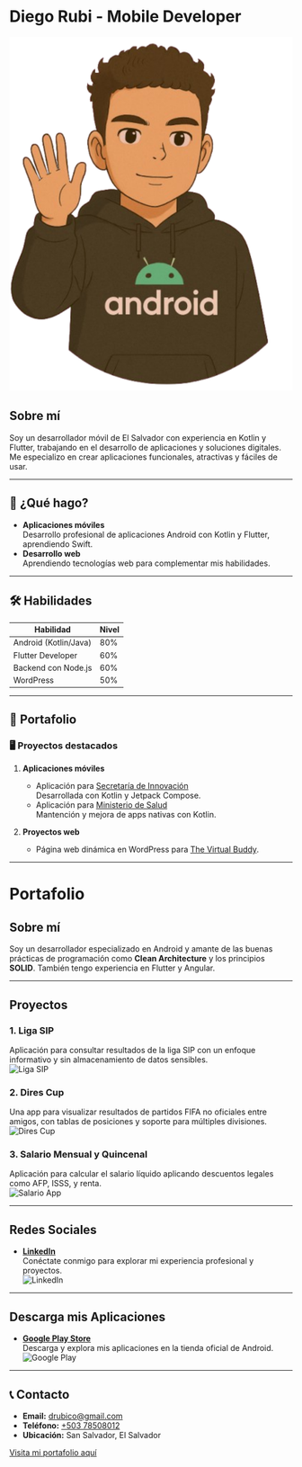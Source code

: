 # Diego Rubi - Mobile Developer

![Avatar](./assets/images/my-avatar.png)

## Sobre mí

Soy un desarrollador móvil de El Salvador con experiencia en Kotlin y Flutter, trabajando en el desarrollo de aplicaciones y soluciones digitales. Me especializo en crear aplicaciones funcionales, atractivas y fáciles de usar.

---

## 💼 ¿Qué hago?

- **Aplicaciones móviles**  
  Desarrollo profesional de aplicaciones Android con Kotlin y Flutter, aprendiendo Swift.
- **Desarrollo web**  
  Aprendiendo tecnologías web para complementar mis habilidades.

---

## 🛠️ Habilidades

| Habilidad               | Nivel |
|-------------------------|-------|
| Android (Kotlin/Java)   | 80%   |
| Flutter Developer       | 60%   |
| Backend con Node.js     | 60%   |
| WordPress               | 50%   |

---

## 📂 Portafolio

### 🖥️ Proyectos destacados

1. **Aplicaciones móviles**  
   - Aplicación para [Secretaría de Innovación](#)  
     Desarrollada con Kotlin y Jetpack Compose.
   - Aplicación para [Ministerio de Salud](#)  
     Mantención y mejora de apps nativas con Kotlin.

2. **Proyectos web**  
   - Página web dinámica en WordPress para [The Virtual Buddy](#).

---
# Portafolio

## Sobre mí  
Soy un desarrollador especializado en Android y amante de las buenas prácticas de programación como **Clean Architecture** y los principios **SOLID**. También tengo experiencia en Flutter y Angular.

---

## Proyectos  
### 1. **Liga SIP**  
Aplicación para consultar resultados de la liga SIP con un enfoque informativo y sin almacenamiento de datos sensibles.  
![Liga SIP](assets/liga-sip.png)

### 2. **Dires Cup**  
Una app para visualizar resultados de partidos FIFA no oficiales entre amigos, con tablas de posiciones y soporte para múltiples divisiones.  
![Dires Cup](assets/dires-cup.png)

### 3. **Salario Mensual y Quincenal**  
Aplicación para calcular el salario líquido aplicando descuentos legales como AFP, ISSS, y renta.  
![Salario App](assets/salario-app.png)

---

## Redes Sociales  
- [**LinkedIn**](https://www.linkedin.com/in/tu-usuario-linkedin)  
  Conéctate conmigo para explorar mi experiencia profesional y proyectos.  
  ![LinkedIn](assets/linkedin-logo.png)

---

## Descarga mis Aplicaciones  
- [**Google Play Store**](https://play.google.com/store/apps/developer?id=tu-id-developer)  
  Descarga y explora mis aplicaciones en la tienda oficial de Android.  
  ![Google Play](assets/google-play-logo.png)

---


## 📞 Contacto

- **Email:** [drubico@gmail.com](mailto:drubico@gmail.com)  
- **Teléfono:** [+503 78508012](tel:+50378508012)  
- **Ubicación:** San Salvador, El Salvador  

[Visita mi portafolio aquí](https://drubico.github.io/portfolio/)
